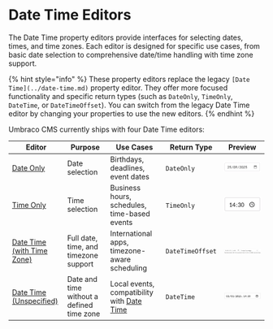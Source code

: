 # Date Time Editors

The Date Time property editors provide interfaces for selecting dates, times, and time zones. Each editor is designed for specific use cases, from basic date selection to comprehensive date/time handling with time zone support.

{% hint style="info" %}
These property editors replace the legacy `[Date Time](../date-time.md)` property editor. They offer more focused functionality and specific return types (such as `DateOnly`, `TimeOnly`, `DateTime`, or `DateTimeOffset`). You can switch from the legacy Date Time editor by changing your properties to use the new editors.
{% endhint %}

Umbraco CMS currently ships with four Date Time editors:

| Editor | Purpose | Use Cases | Return Type | Preview |
|--------|---------|-----------|-------------|---------|
| [Date Only](date-only.md) | Date selection | Birthdays, deadlines, event dates | `DateOnly` | ![Date Only editor](./images/date-only-editor.png) |
| [Time Only](time-only.md) | Time selection | Business hours, schedules, time-based events | `TimeOnly` | ![Time Only editor](./images/time-only-time-format-hhmm.png) |
| [Date Time (with Time Zone)](date-time-with-time-zone.md) | Full date, time, and timezone support | International apps, timezone-aware scheduling | `DateTimeOffset` | ![Date Time with Time Zone editor](./images/date-time-with-time-zone-editor.png) |
| [Date Time (Unspecified)](date-time-unspecified.md) | Date and time without a defined time zone | Local events, compatibility with [Date Time](../date-time.md) | `DateTime` | ![Date Time Unspecified editor](./images/date-time-time-format-hhmm.png) |

